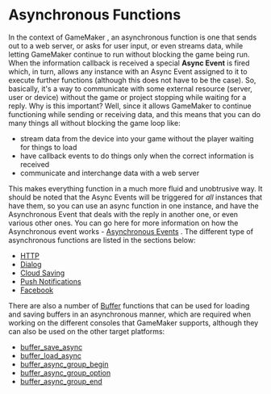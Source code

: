 # Asynchronous Functions

In the context of GameMaker , an asynchronous function is one that sends
out to a web server, or asks for user input, or even streams data, while
letting GameMaker continue to run without blocking the game being run.
When the information callback is received a special **Async Event** is
fired which, in turn, allows any instance with an Async Event assigned
to it to execute further functions (although this does not have to be
the case). So, basically, it's a way to communicate with some external
resource (server, user or device) without the game or project stopping
while waiting for a reply. Why is this important? Well, since it allows
GameMaker to continue functioning while sending or receiving data, and
this means that you can do many things all without blocking the game
loop like:

-   stream data from the device into your game without the player
    waiting for things to load
-   have callback events to do things only when the correct information
    is received
-   communicate and interchange data with a web server

This makes everything function in a much more fluid and unobtrusive way.
It should be noted that the Async Events will be triggered for *all*
instances that have them, so you can use an async function in one
instance, and have the Asynchronous Event that deals with the reply in
another one, or even various other ones. You can go here for more
information on how the Asynchronous event works - [Asynchronous
Events](../../../The_Asset_Editors/Object_Properties/Async_Events) .
The different type of asynchronous functions are listed in the sections
below:

-    [HTTP](HTTP/HTTP)
-   [Dialog](Dialog/Dialog)
-   [Cloud Saving](Cloud_Saving/Cloud_Saving)
-   [Push Notifications](Push_Notifications/Push_Notifications)
-   [Facebook](Facebook/Facebook)

There are also a number of [Buffer](../Buffers/Buffers) functions
that can be used for loading and saving buffers in an asynchronous
manner, which are required when working on the different consoles that
GameMaker supports, although they can also be used on the other target
platforms:

-   [buffer_save_async](../Buffers/buffer_save_async)
-   [buffer_load_async](../Buffers/buffer_load_async)
-   [buffer_async_group_begin](../Buffers/buffer_async_group_begin)
-   [buffer_async_group_option](../Buffers/buffer_async_group_option)
-   [buffer_async_group_end](../Buffers/buffer_async_group_end)
